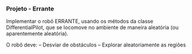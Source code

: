 ### Projeto - Errante

Implementar o robô ERRANTE, usando os métodos da classe DifferentialPilot, que se locomove no ambiente de maneira aleatória (ou aparentemente aleatória). 

O robô deve:
– Desviar de obstáculos
– Explorar aleatoriamente as regiões
